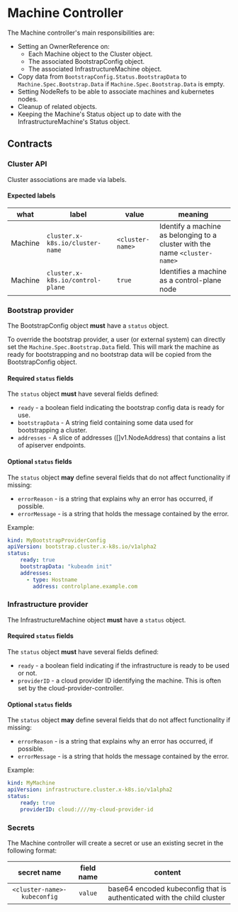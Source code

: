 # Machine  Controller

The Machine controller's main responsibilities are:

* Setting an OwnerReference on:
    * Each Machine object to the Cluster object.
    * The associated BootstrapConfig object.
    * The associated InfrastructureMachine object.
* Copy data from `BootstrapConfig.Status.BootstrapData` to `Machine.Spec.Bootstrap.Data` if
`Machine.Spec.Bootstrap.Data` is empty.
* Setting NodeRefs to be able to associate machines and kubernetes nodes.
* Cleanup of related objects.
* Keeping the Machine's Status object up to date with the InfrastructureMachine's Status object.

## Contracts

### Cluster API

Cluster associations are made via labels.

#### Expected labels

| what | label | value | meaning |
| --- | --- | --- | --- |
| Machine | `cluster.x-k8s.io/cluster-name` | `<cluster-name>` | Identify a machine as belonging to a cluster with the name `<cluster-name>`|
| Machine | `cluster.x-k8s.io/control-plane` | `true` | Identifies a machine as a control-plane node |

### Bootstrap provider

The BootstrapConfig object **must** have a `status` object.

To override the bootstrap provider, a user (or external system) can directly set the `Machine.Spec.Bootstrap.Data`
field. This will mark the machine as ready for bootstrapping and no bootstrap data will be copied from the
BootstrapConfig object.

#### Required `status` fields

The `status` object **must** have several fields defined:

* `ready` - a boolean field indicating the bootstrap config data is ready for use.
* `bootstrapData` - A string field containing some data used for bootstrapping a cluster.
* `addresses` - A slice of addresses ([]v1.NodeAddress) that contains a list of apiserver endpoints.

#### Optional `status` fields

The `status` object **may** define several fields that do not affect functionality if missing:

* `errorReason` - is a string that explains why an error has occurred, if possible.
* `errorMessage` - is a string that holds the message contained by the error.

Example:

```yaml
kind: MyBootstrapProviderConfig
apiVersion: bootstrap.cluster.x-k8s.io/v1alpha2
status:
    ready: true
    bootstrapData: "kubeadm init"
    addresses:
      - type: Hostname
        address: controlplane.example.com
```

### Infrastructure provider

The InfrastructureMachine object **must** have a `status` object.

#### Required `status` fields

The `status` object **must** have several fields defined:

* `ready` - a boolean field indicating if the infrastructure is ready to be used or not.
* `providerID` - a cloud provider ID identifying the machine. This is often set by the cloud-provider-controller.

#### Optional `status` fields

The `status` object **may** define several fields that do not affect functionality if missing:

* `errorReason` - is a string that explains why an error has occurred, if possible.
* `errorMessage` - is a string that holds the message contained by the error.

Example:
```yaml
kind: MyMachine
apiVersion: infrastructure.cluster.x-k8s.io/v1alpha2
status:
    ready: true
    providerID: cloud:////my-cloud-provider-id
```

### Secrets

The Machine controller will create a secret or use an existing secret in the following format:

| secret name | field name | content |
|:---:|:---:|---|
|`<cluster-name>-kubeconfig`|`value`|base64 encoded kubeconfig that is authenticated with the child cluster|
